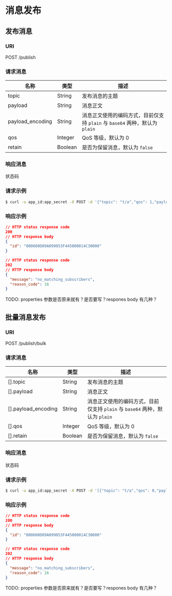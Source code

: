 # 消息发布

## 发布消息

### URI

POST /publish

### 请求消息

| 名称     | 类型    | 描述                                                                        |
| -------- | ------- | --------------------------------------------------------------------------- |
| topic    | String  | 发布消息的主题   |
| payload  | String  | 消息正文                                       |
| payload_encoding | String  | 消息正文使用的编码方式，目前仅支持 `plain` 与 `base64` 两种，默认为 `plain` |
| qos      | Integer | QoS 等级，默认为 0                                        |
| retain   | Boolean | 是否为保留消息，默认为 `false`              |

### 响应消息

状态码

### 请求示例

```bash
$ curl -u app_id:app_secret -X POST -d '{"topic": "t/a","qos": 1,"payload": "Hello EMQX"}' {api}/publish
```

### 响应示例

```JSON
// HTTP status response code
200
// HTTP response body
{
  "id": "000600D09A099053F445000014C30000"
}
```

```JSON
// HTTP status response code
202
// HTTP response body
{
  "message": "no_matching_subscribers",
  "reason_code": 16
}
```

TODO: properties 参数是否原来就有？是否要写？respones body 有几种？

## 批量消息发布

### URI

POST /publish/bulk

### 请求消息

| 名称        | 类型    | 描述                                                                        |
| ----------- | ------- | --------------------------------------------------------------------------- |
| [].topic    | String  | 发布消息的主题        |
| [].payload  | String  | 消息正文                                                                    |
| [].payload_encoding | String  | 消息正文使用的编码方式，目前仅支持 `plain` 与 `base64` 两种，默认为 `plain` |
| [].qos      | Integer | QoS 等级，默认为 0                                 |
| [].retain   | Boolean | 是否为保留消息，默认为 `false`                        |

### 响应消息

状态码

### 请求示例

```bash
$ curl -u app_id:app_secret -X POST -d '[{"topic": "t/a","qos": 0,"payload": "Hello EMQX"},{"topic": "t/b","qos": 1,"payload": "Hi EMQX"}]' {api}/publish/bulk
```

### 响应示例

```JSON
// HTTP status response code
200
// HTTP response body
{
  "id": "000600D09A099053F445000014C30000"
}
```

```JSON
// HTTP status response code
202
// HTTP response body
{
  "message": "no_matching_subscribers",
  "reason_code": 16
}
```

TODO: properties 参数是否原来就有？是否要写？respones body 有几种？